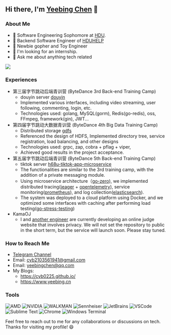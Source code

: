 ## Hi there, I'm [Yeebing Chen](https://github.com/cyb0225/) 👋

### About Me

- 🔭 Software Engineering Sophomore at [HDU](https://www.hdu.edu.cn/main.htm).
- 🌱 Backend Software Engineer of [HDUHELP](https://github.com/hduhelp)
- 👯 Newbie gopher and Toy Engineer
- 🤔 I'm looking for an internship.
- 💬 Ask me about anything tech related



<a href="https://github.com/cyb0225?tab=repositories">
  <img src="https://github-readme-stats.vercel.app/api?username=cyb0225&show_icons=true&hide_border=true&count_private=true" />
</a>


### Experiences
- 第三届字节跳动后端青训营  (ByteDance 3rd Back-end Training Camp)
  - douyin server [douyin](https://github.com/cyb0225/douyin)
  - Implemented various interfaces, including video streaming, user following, commenting, login, etc.
  - Technologies used: golang, MySQL(gorm), Redis(go-redis), oss, FFmpeg, framework(gin), JWT... 
- 第四届字节跳动大数据青训营 (ByteDance 4th Big Data Training Camp)
  - Distributed storage [gdfs](https://github.com/cyb0225/gdfs)
  - Referenced the design of HDFS, Implemented directory tree, service registration, load balancing, and other designs
  - Technologies used: grpc, zap, cobra + pflag + viper, 
  - Achieved good results in the project acceptance.
- 第五届字节跳动后端青训营 (ByteDance 5th Back-end Training Camp)
  - tiktok server [h68u-tiktok-app-microservice](https://github.com/h68u/h68u-tiktok-app-microservice)
  - The functionalities are similar to the 3rd training camp, with the addition of a private messaging module.
  - Using microservice architecture（[go-zero](https://github.com/zeromicro/go-zero)), we implemented distributed tracing([jeager](https://www.jaegertracing.io/) + [opentelemetry](https://opentelemetry.io/)), service monitoring([prometheus](https://github.com/prometheus/prometheus)), and log collection([elasticsearch](https://www.elastic.co/cn/?ultron=B-Stack-Trials-APJ-Exact&gambit=Stack-Core&blade=adwords-s&hulk=paid&Device=c&thor=elasticsearch&gclid=CjwKCAiAmJGgBhAZEiwA1JZoltyLnCi1dMvN0v0q2sNoZdMqEwGAWAmaIAbkQqgvr0Jl5WosiMaPmRoCjy0QAvD_BwE)). 
  - The system was deployed to a cloud platform using Docker, and we optimized some interfaces with caching after performing load testing([go-stress-testing](https://github.com/link1st/go-stress-testing))
- KamaOJ
  - I and [another engineer](https://github.com/youngyangyang04) are currently developing an online judge website that involves privacy. We will not set the repository to public in the short term, but  the service will launch soon. Please stay tuned.

### How to Reach Me
- [Telegram Channel](https://t.me/yeebingchen)
- Email: [cyb2103561941@gmail.com](mailto:youremail@gmail.com)
- Email: [yeebingchen@qq.com](mailto:youremail@gmail.com)
- My Blogs:
  - https://cyb0225.github.io/
  - https://www.yeebing.cn


### Tools
![AMD](https://img.shields.io/badge/amd-%23ED1C24.svg?&style=for-the-badge&logo=amd&logoColor=white)
![NVIDIA](https://img.shields.io/badge/nvidia-%2376B900.svg?&style=for-the-badge&logo=nvidia&logoColor=white)
![WALKMAN](https://img.shields.io/badge/walkman%20A55-%23000000.svg?&style=for-the-badge&logo=walkman&logoColor=white)
![Sennheiser](https://img.shields.io/badge/sennheiser%20IE40pro-%23000000.svg?&style=for-the-badge&logo=sennheiser&logoColor=white)
![JetBrains](https://img.shields.io/badge/jetbrains-%23000000.svg?&style=for-the-badge&logo=jetbrains&logoColor=white)
![VSCode](https://img.shields.io/badge/vscode-%23007ACC.svg?&style=for-the-badge&logo=visual-studio-code&logoColor=white)
![Sublime Text](https://img.shields.io/badge/Sublime%20Text-%23FF9800.svg?&style=for-the-badge&logo=sublime%20text&logoColor=white)
![Chrome](https://img.shields.io/badge/google%20chrome-%234285F4.svg?&style=for-the-badge&logo=google%20chrome&logoColor=white)
![Windows Terminal](https://img.shields.io/badge/Windows%20Terminal-%234D4D4D.svg?style=for-the-badge&logo=Windows%20Terminal&logoColor=white)

Feel free to reach out to me for any collaborations or discussions on tech. Thanks for visiting my profile! 😄

